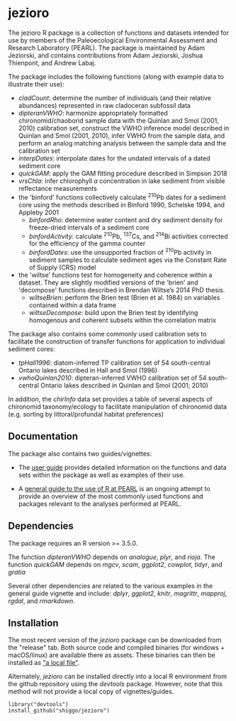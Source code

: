 # jezioro

The jezioro R package is a collection of functions and datasets intended for use by members of the Paleoecological Environmental Assessment and Research Laboratory (PEARL). The package is maintained by Adam Jeziorski, and contains contributions from Adam Jeziorski, Joshua Thienpont, and Andrew Labaj.

The package includes the following functions (along with example data to illustrate their use):
* *cladCount*: determine the number of individuals (and their relative abundances) represented in raw cladoceran subfossil data
* *dipteranVWHO*: harmonize appropriately formatted chironomid/chaoborid sample data with the Quinlan and Smol (2001, 2010) calibration set, construct the VWHO inference model described in Quinlan and Smol (2001, 2010), infer VWHO from the sample data, and perform an analog matching analysis between the sample data and the calibration set
* *interpDates*: interpolate dates for the undated intervals of a dated sediment core
* *quickGAM*: apply the GAM fitting procedure described in Simpson 2018
* *vrsChla*: infer chlorophyll *a* concentration in lake sediment from visible reflectance measurements
* the 'binford' functions collectively calculate <sup>210</sup>Pb dates for a sediment core using the methods described in Binford 1990, Schelske 1994, and Appleby 2001
  * *binfordRho*: determine water content and dry sediment density for freeze-dried intervals of a sediment core
  * *binfordActivity*: calculate <sup>210</sup>Pb, <sup>137</sup>Cs, and <sup>214</sup>Bi activities corrected for the efficiency of the gamma counter
  * *binfordDates*: use the unsupported fraction of <sup>210</sup>Pb activity in sediment samples to calculate sediment ages via the Constant Rate of Supply (CRS) model 
* the 'wiltse' functions test for homogeneity and coherence within a dataset. They are slightly modified versions of the 'brien' and 'decompose' functions described in Brendan Wiltse’s 2014 PhD thesis.
  * *wiltseBrien*: perform the Brien test (Brien et al. 1984) on variables contained within a data frame
  * *wiltseDecompose*: build upon the Brien test by identifying homogenous and coherent subsets within the correlation matrix

The package also contains some commonly used calibration sets to facilitate the construction of transfer functions for application to individual sediment cores:
* *tpHall1996*: diatom-inferred TP calibration set of 54 south-central Ontario lakes described in Hall and Smol (1996)
* *vwhoQuinlan2010*: dipteran-inferred VWHO calibration set of 54 south-central Ontario lakes described in Quinlan and Smol (2001; 2010)

In addition, the *chirInfo* data set provides a table of several aspects of chironomid taxonomy/ecology to facilitate manipulation of chironomid data (e.g. sorting by littoral/profundal habitat preferences)


## Documentation
The package also contains two guides/vignettes:

* The [user guide](https://shiggo.github.io/jezioro/vignettes/jezioroGuide.html) provides detailed information on the functions and data sets within the package as well as examples of their use.

* A [general guide to the use of R at PEARL](https://shiggo.github.io/jezioro/vignettes/RGuide.html) is an ongoing attempt to provide an overview of the most commonly used functions and packages relevant to the analyses performed at PEARL.


## Dependencies
The package requires an R version >= 3.5.0.

The function *dipteranVWHO* depends on *analogue*, *plyr*, and *rioja*.
The function *quickGAM* depends on *mgcv*, *scam*, *ggplot2*, *cowplot*, *tidyr*, and *gratia*

Several other dependencies are related to the various examples in the general guide vignette and include: *dplyr*, *ggplot2*, *knitr*, *magrittr*, *mapproj*, *rgdal*, and *rmarkdown*.


## Installation
The most recent version of the *jezioro* package can be downloaded from the "release" tab. Both source code and compiled binaries (for windows + macOS/linux) are available there as assets. These binaries can then be installed as ["a local file"](https://www.rdocumentation.org/packages/utils/versions/3.5.1/topics/install.packages).

Alternately, *jezioro* can be installed directly into a local R environment from the github repository using the *devtools* package. However, note that this method will not provide a local copy of vignettes/guides.
```
library("devtools")
install_github("shiggo/jezioro")
```
